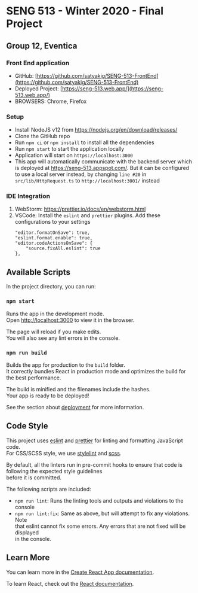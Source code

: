 # SENG 513 - Winter 2020 - Final Project

## Group 12, Eventica

### Front End application

- GitHub: [https://github.com/satyakig/SENG-513-FrontEnd](https://github.com/satyakig/SENG-513-FrontEnd)
- Deployed Project: [https://seng-513.web.app/](https://seng-513.web.app/)
- BROWSERS: Chrome, Firefox

### Setup

- Install NodeJS v12 from https://nodejs.org/en/download/releases/
- Clone the GitHub repo
- Run `npm ci` or `npm install` to install all the dependencies
- Run `npm start` to start the application locally
- Application will start on `https://localhost:3000`
- This app will automatically communicate with the backend server which is deployed at https://seng-513.appspot.com/.
  But it can be configured to use a local server instead, by changing `line #20` in `src/lib/HttpRequest.ts` to `http://localhost:3001/` instead

### IDE Integration

1. WebStorm: https://prettier.io/docs/en/webstorm.html
2. VSCode: Install the `eslint` and `prettier` plugins. Add these configurations to your settings
   ```
   "editor.formatOnSave": true,
   "eslint.format.enable": true,
   "editor.codeActionsOnSave": {
       "source.fixAll.eslint": true
   },
   ```

## Available Scripts

In the project directory, you can run:

### `npm start`

Runs the app in the development mode.<br />
Open [http://localhost:3000](http://localhost:3000) to view it in the browser.

The page will reload if you make edits.<br />
You will also see any lint errors in the console.

### `npm run build`

Builds the app for production to the `build` folder.<br />
It correctly bundles React in production mode and optimizes the build for the best performance.

The build is minified and the filenames include the hashes.<br />
Your app is ready to be deployed!

See the section about [deployment](https://facebook.github.io/create-react-app/docs/deployment) for more information.

## Code Style

This project uses [eslint](https://eslint.org) and [prettier](https://prettier.io) for linting and formatting JavaScript code. <br>
For CSS/SCSS style, we use [stylelint](https://github.com/stylelint/stylelint) and [scss](https://sass-lang.com/documentation/syntax). <br>

By default, all the linters run in pre-commit hooks to ensure that code is following the expected style guidelines <br>
before it is committed.

The following scripts are included: <br>

- `npm run lint`: Runs the linting tools and outputs and violations to the console
- `npm run lint:fix`: Same as above, but will attempt to fix any violations. Note <br>
  that eslint cannot fix some errors. Any errors that are not fixed will be displayed <br>
  in the console.

## Learn More

You can learn more in the [Create React App documentation](https://facebook.github.io/create-react-app/docs/getting-started).

To learn React, check out the [React documentation](https://reactjs.org/).
